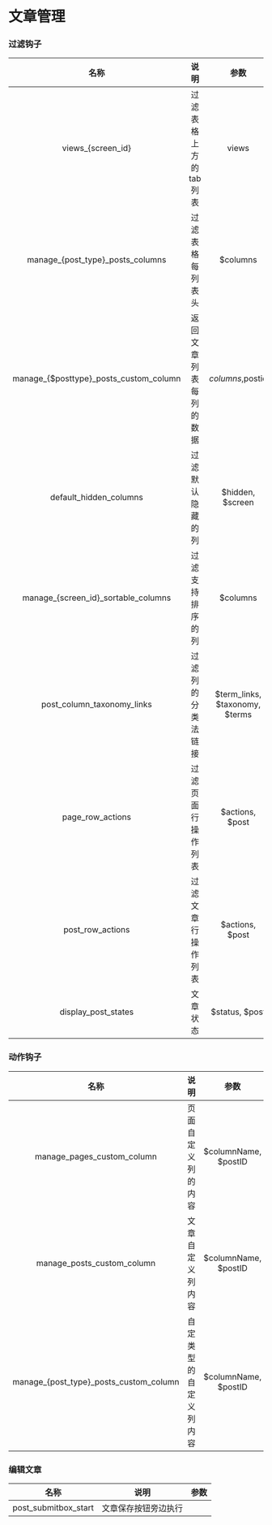 # 文章管理

### 过滤钩子

|                     名称                     |      说明      |                参数               |
| :----------------------------------------: | :----------: | :-----------------------------: |
|             views\_{screen\_id}            | 过滤表格上方的tab列表 |              views              |
|    manage\_{post\_type}\_posts\_columns    |   过滤表格每列表头   |             $columns            |
| manage\_{$posttype}\_posts\_custom\_column |  返回文章列表每列的数据 |         $columns,$postid        |
|          default\_hidden\_columns          |   过滤默认隐藏的列   |         $hidden, $screen        |
|   manage\_{screen\_id}\_sortable\_columns  |   过滤支持排序的列   |             $columns            |
|        post\_column\_taxonomy\_links       |   过滤列的分类法链接  | $term\_links, $taxonomy, $terms |
|             page\_row\_actions             |   过滤页面行操作列表  |         $actions, $post         |
|             post\_row\_actions             |   过滤文章行操作列表  |         $actions, $post         |
|            display\_post\_states           |     文章状态     |          $status, $post         |

### 动作钩子

|                      名称                     |      说明     |          参数          |
| :-----------------------------------------: | :---------: | :------------------: |
|        manage\_pages\_custom\_column        |  页面自定义列的内容  | $columnName, $postID |
|        manage\_posts\_custom\_column        |   文章自定义列内容  | $columnName, $postID |
| manage\_{post\_type}\_posts\_custom\_column | 自定类型的自定义列内容 | $columnName, $postID |

### 编辑文章

|           名称           |     说明     |  参数 |
| :--------------------: | :--------: | :-: |
| post\_submitbox\_start | 文章保存按钮旁边执行 |     |
